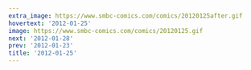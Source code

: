 ```yaml
---
extra_image: https://www.smbc-comics.com/comics/20120125after.gif
hovertext: '2012-01-25'
image: https://www.smbc-comics.com/comics/20120125.gif
next: '2012-01-28'
prev: '2012-01-23'
title: '2012-01-25'
---
```

